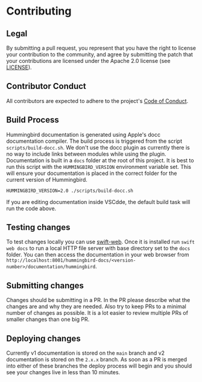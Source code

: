 # Contributing

## Legal
By submitting a pull request, you represent that you have the right to license your contribution to the community, and agree by submitting the patch
that your contributions are licensed under the Apache 2.0 license (see [LICENSE](LICENSE)).

## Contributor Conduct
All contributors are expected to adhere to the project's [Code of Conduct](CODE_OF_CONDUCT.md).

## Build Process

Hummingbird documentation is generated using Apple's docc documentation compiler. The build process is triggered from the script `scripts/build-docc.sh`. We don't use the docc plugin as currently there is no way to include links between modules while using the plugin. Documentation is built in a `docs` folder at the root of this project. It is best to run this script with the `HUMMINGBIRD_VERSION` environment variable set. This will ensure your documentation is placed in the correct folder for the current version of Hummingbird.

```
HUMMINGBIRD_VERSION=2.0 ./scripts/build-docc.sh
```
If you are editing documentation inside VSCdde, the default build task will run the code above.

## Testing changes

To test changes locally you can use [swift-web](https://github.com/adam-fowler/swift-web). Once it is installed run `swift web docs` to run a local HTTP file server with base directory set to the `docs` folder. You can then access the documentation in your web browser from `http://localhost:8001/hummingbird-docs/<version-number>/documentation/hummingbird`.

## Submitting changes

Changes should be submitting in a PR. In the PR please describe what the changes are and why they are needed. Also try to keep PRs to a minimal number of changes as possible. It is a lot easier to review multiple PRs of smaller changes than one big PR.

## Deploying changes

Currently v1 documentation is stored on the `main` branch and v2 documentation is stored on the `2.x.x` branch. As soon as a PR is merged into either of these branches the deploy process will begin and you should see your changes live in less than 10 minutes.
